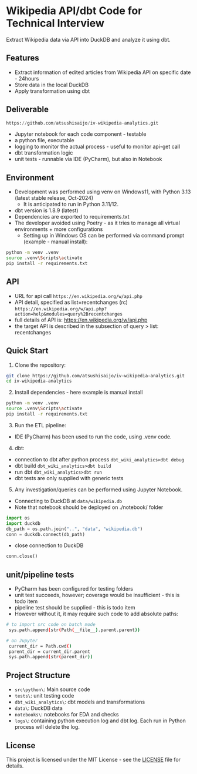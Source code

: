 # Wikipedia API/dbt Code for Technical Interview

Extract Wikipedia data via API into DuckDB and analyze it using dbt.

## Features
- Extract information of edited articles from Wikipedia API on specific date - 24hours
- Store data in the local DuckDB 
- Apply transformation using dbt

## Deliverable
```sql
https://github.com/atsushisaijo/iv-wikipedia-analytics.git
```
- Jupyter notebook for each code component - testable
- a python file, executable
- logging to monitor the actual process - useful to monitor api-get call
- dbt transformation logic
- unit tests - runnable via IDE (PyCharm), but also in Notebook

## Environment
- Development was performed using venv on Windows11, with Python 3.13 (latest stable release, Oct-2024)
  - It is anticipated to run in Python 3.11/12.
- dbt version is 1.8.9 (latest)
- Dependencies are exported to requirements.txt
- The developer avoided using Poetry - as it tries to manage all virtual environments + more configurations
  - Setting up in Windows OS can be performed via command prompt (example - manual install): 
```bash
python -m venv .venv
source .venv\Scripts\activate
pip install -r requirements.txt 
```
## API 
- URL for api call
`https://en.wikipedia.org/w/api.php`
- API detail, specified as list=recentchanges (rc)
`https://en.wikipedia.org/w/api.php?action=help&modules=query%2Brecentchanges`
- full details of API is: https://en.wikipedia.org/w/api.php
- the target API is described in the subsection of query > list: recentchanges

## Quick Start

1. Clone the repository:
```bash
git clone https://github.com/atsushisaijo/iv-wikipedia-analytics.git
cd iv-wikipedia-analytics
```

2. Install dependencies - here example is manual install
```bash
python -m venv .venv
source .venv\Scripts\activate
pip install -r requirements.txt 
```

3. Run the ETL pipeline:
- IDE (PyCharm) has been used to run the code, using .venv code. 

4. dbt:
- connection to dbt after python process `dbt_wiki_analytics>dbt debug`
- dbt build `dbt_wiki_analytics>dbt build`
- run dbt `dbt_wiki_analytics>dbt run`
- dbt tests are only supplied with generic tests
   

5. Any investigation/queries can be performed using Jupyter Notebook.
- Connecting to DuckDB at `data/wikipedia.db`
- Note that notebook should be deployed on ./notebook/ folder 
```python
import os
import duckdb
db_path = os.path.join("..", "data", "wikipedia.db") 
conn = duckdb.connect(db_path)
```
- close connection to DuckDB
```python
conn.close()
```

## unit/pipeline tests
- PyCharm has been configured for testing folders
- unit test succeeds, however; coverage would be insufficient - this is todo item
- pipeline test should be supplied - this is todo item
- However without it, it may require such code to add absolute paths: 
```bash
# to import src code on batch mode
 sys.path.append(str(Path(__file__).parent.parent))

# on Jupyter
 current_dir = Path.cwd()
 parent_dir = current_dir.parent
 sys.path.append(str(parent_dir))
```


## Project Structure
- `src\python\`: Main source code
- `tests\`: unit testing code
- `dbt_wiki_analytics\`: dbt models and transformations
- `data\`: DuckDB data
- `notebooks\`: notebooks for EDA and checks
- `logs\`: containing python execution log and dbt log. Each run in Python process will delete the log.


## License
This project is licensed under the MIT License - see the [LICENSE](LICENSE) file for details.
